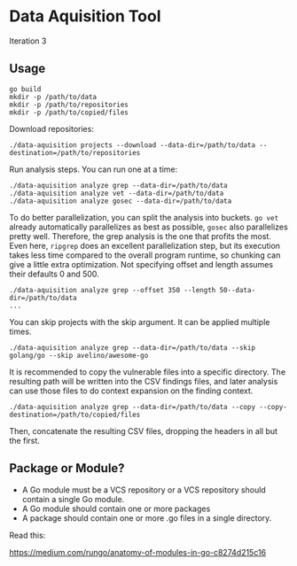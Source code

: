 # Data Aquisition Tool

Iteration 3


## Usage

```shell script
go build
mkdir -p /path/to/data
mkdir -p /path/to/repositories
mkdir -p /path/to/copied/files
```

Download repositories:

```shell script
./data-aquisition projects --download --data-dir=/path/to/data --destination=/path/to/repositories
```

Run analysis steps. You can run one at a time:

```shell script
./data-aquisition analyze grep --data-dir=/path/to/data
./data-aquisition analyze vet --data-dir=/path/to/data
./data-aquisition analyze gosec --data-dir=/path/to/data
```

To do better parallelization, you can split the analysis into buckets. `go vet` already automatically parallelizes as
best as possible, `gosec` also parallelizes pretty well. Therefore, the grep analysis is the one that profits the most.
Even here, `ripgrep` does an excellent parallelization step, but its execution takes less time compared to the overall
program runtime, so chunking can give a little extra optimization. Not specifying offset and length assumes their
defaults 0 and 500.

```shell script
./data-aquisition analyze grep --offset 350 --length 50--data-dir=/path/to/data
...
```

You can skip projects with the skip argument. It can be applied multiple times.

```shell script
./data-aquisition analyze grep --data-dir=/path/to/data --skip golang/go --skip avelino/awesome-go
```

It is recommended to copy the vulnerable files into a specific directory. The resulting path will be written into the
CSV findings files, and later analysis can use those files to do context expansion on the finding context.

```shell script
./data-aquisition analyze grep --data-dir=/path/to/data --copy --copy-destination=/path/to/copied/files
```

Then, concatenate the resulting CSV files, dropping the headers in all but the first.


## Package or Module?

 - A Go module must be a VCS repository or a VCS repository should contain a single Go module.
 - A Go module should contain one or more packages
 - A package should contain one or more .go files in a single directory.


Read this:

https://medium.com/rungo/anatomy-of-modules-in-go-c8274d215c16